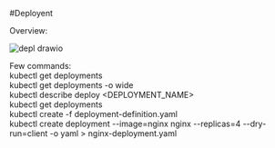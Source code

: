 #Deployent

Overview:

![depl drawio](https://github.com/jyotirraval/EKS-Training/assets/31502473/e460e5d4-9a7d-4572-8237-3d05f0a6646c)

Few commands: <br />
kubectl get deployments <br />
kubectl get deployments -o wide <br />
kubectl describe deploy <DEPLOYMENT_NAME> <br />
kubectl get deployments <br />
kubectl create -f deployment-definition.yaml <br />
kubectl create deployment --image=nginx nginx --replicas=4 --dry-run=client -o yaml > nginx-deployment.yaml <br />
